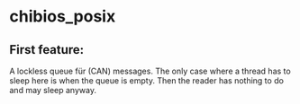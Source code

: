 chibios_posix
=============

First feature: 
--------------
A lockless queue für (CAN) messages. The only case 
where a thread has to sleep here is when the queue is empty. Then the reader has nothing to do and may sleep anyway.
